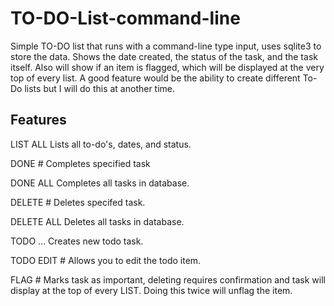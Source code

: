 # TO-DO-List-command-line

Simple TO-DO list that runs with a command-line type input, uses sqlite3 to store the data. Shows the date created, the status of the task, and the task itself. Also will show if an item is flagged, which will be displayed at the very top of every list. A good feature would be the ability to create different To-Do lists but I will do this at another time. 

## Features

LIST ALL		Lists all to-do's, dates, and status.

DONE #			Completes specified task

DONE ALL		Completes all tasks in database.

DELETE #		Deletes specifed task.

DELETE ALL		Deletes all tasks in database.

TODO ...		Creates new todo task.

TODO EDIT #		Allows you to edit the todo item.

FLAG #       Marks task as important, deleting requires
			confirmation and task will display at the
			top of every LIST. Doing this twice will 
			unflag the item.
    
